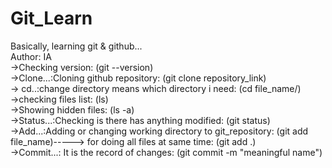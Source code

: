 # Git_Learn
Basically, learning git & github...
<br>
Author: IA
<br>
->Checking version: (git --version)
<br>
->Clone...:Cloning github repository: (git clone repository_link)
<br>
-> cd..:change directory means which directory i need: (cd file_name/)
<br>
->checking files list: (ls)
<br>
->Showing hidden files: (ls -a)
<br>
->Status...:Checking is there has anything modified: (git status)
<br>
->Add...:Adding or changing working directory to git_repository: (git add file_name)-----> for doing all files at same time: (git add .)
<br>
->Commit...: It is the record of changes: (git commit -m "meaningful name")
<br>
<br>
<br>
<br>
